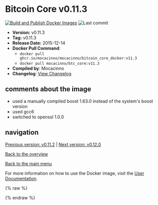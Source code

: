 # Bitcoin Core v0.11.3

[![Build and Publish Docker Images](https://github.com/mocacinno/bitcoin_core_docker/actions/workflows/build-and-publish.yml/badge.svg?branch=v11.3)](https://github.com/mocacinno/bitcoin_core_docker/actions/workflows/build-and-publish.yml)
![Last commit](https://badgen.net/github/last-commit/mocacinno/bitcoin_core_docker/v11.3)

- **Version:** v0.11.3
- **Tag:** v0.11.3
- **Release Date:** 2015-12-14
- **Docker Pull Command**:
  - `docker pull ghcr.io/mocacinno/mocacinno/bitcoin_core_docker:v11.3`
  - `docker pull mocacinno/btc_core:v11.3`
- **Compiled by**: Mocacinno
- **Changelog**: [View Changelog](https://github.com/bitcoin/bitcoin/blob/v0.11.3/doc/release-notes.md)

## comments about the image

- used a manually compiled boost 1.63.0 instead of the system's boost version
- used gcc6
- switched to openssl 1.0.0

## navigation

[Previous version: v0.11.2](./v11.2.md) | [Next version: v0.12.0](./v12.0.md)

[Back to the overview](./Readme.md)

[Back to the main menu](../Readme.md)

For more information on how to use the Docker image, visit the [User Documentation](../userdocs/Readme.md).

<!-- Google tag (gtag.js) -->
{% raw %}
<script async src="https://www.googletagmanager.com/gtag/js?id=G-BPC6NC6FF9"></script>
<script>
  window.dataLayer = window.dataLayer || [];
  function gtag(){dataLayer.push(arguments);}
  gtag('js', new Date());
  gtag('config', 'G-BPC6NC6FF9');
</script>
{% endraw %}
